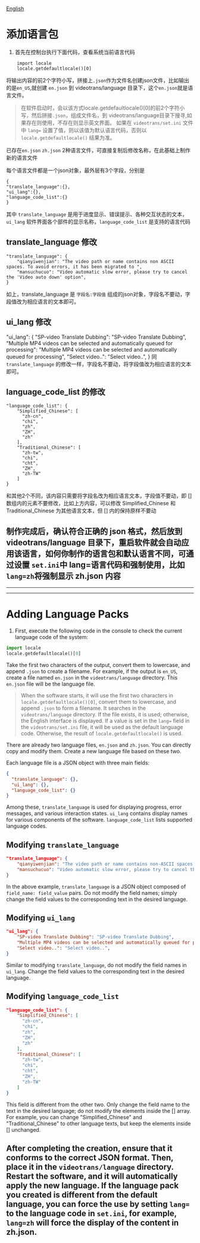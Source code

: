 [English](./language.md#adding-language-packs)

# 添加语言包

1. 首先在控制台执行下面代码，查看系统当前语言代码

```
    import locale
    locale.getdefaultlocale()[0]
```
将输出内容的前2个字符小写，拼接上`.json`作为文件名创建json文件，比如输出的是`en_US`,就创建 `en.json` 到 videotrans/language 目录下，这个`en.json`就是语言文件。


> 
> 在软件启动时，会以该方式locale.getdefaultlocale()[0]的前2个字符小写，然后拼接`.json`，组成文件名，到 videotrans/language目录下搜寻,如果存在则使用，不存在则显示英文界面。
> 如果在 `videotrans/set.ini` 文件中  `lang=` 设置了值，则以该值为默认语言代码，否则以 `locale.getdefaultlocale()` 结果为准。
>  


已存在`en.json` `zh.json` 2种语言文件，可直接复制后修改名称，在此基础上制作新的语言文件

每个语言文件都是一个json对象，最外层有3个字段，分别是

```
{
"translate_language":{},
"ui_lang":{},
"language_code_list":{}
}
```

其中 `translate_language` 是用于进度显示、错误提示、各种交互状态的文本，`ui_lang` 软件界面各个部件的显示名称，`language_code_list` 是支持的语言代码

## translate_language 修改

```
"translate_language": {
    "qianyiwenjian": "The video path or name contains non ASCII spaces. To avoid errors, it has been migrated to ",
    "mansuchucuo": "Video automatic slow error, please try to cancel the 'Video auto down' option",
}
```

如上，translate_language 是 `字段名:字段值` 组成的json对象，字段名不要动，字段值改为相应语言的文本即可。


## ui_lang 修改

"ui_lang": {
    "SP-video Translate Dubbing": "SP-video Translate Dubbing",
    "Multiple MP4 videos can be selected and automatically queued for processing": "Multiple MP4 videos can be selected and automatically queued for processing",
    "Select video..": "Select video..",
}
同 `translate_language` 的修改一样，字段名不要动，将字段值改为相应语言的文本即可。

## language_code_list 的修改

```
"language_code_list": {
    "Simplified_Chinese": [
      "zh-cn",
      "chi",
      "zh",
      "ZH",
      "zh"
    ],
    "Traditional_Chinese": [
      "zh-tw",
      "chi",
      "cht",
      "ZH",
      "zh-TW"
    ]
}
```

和其他2个不同，该内容只需要将字段名改为相应语言文本，字段值不要动，即 [] 数组内的元素不要修改，比如上方内容，可以修改 Simplified_Chinese 和  Traditional_Chinese 为其他语言文本，但 [] 内的保持原样不要动

## 制作完成后，确认符合正确的 json 格式，然后放到 videotrans/language 目录下，重启软件就会自动应用该语言，如何你制作的语言包和默认语言不同，可通过设置 `set.ini`中 lang=语言代码和强制使用，比如 `lang=zh`将强制显示 zh.json 内容



----


----



# Adding Language Packs

1. First, execute the following code in the console to check the current language code of the system:

```python
import locale
locale.getdefaultlocale()[0]
```

Take the first two characters of the output, convert them to lowercase, and append `.json` to create a filename. For example, if the output is `en_US`, create a file named `en.json` in the `videotrans/language` directory. This `en.json` file will be the language file.

> 
> When the software starts, it will use the first two characters in `locale.getdefaultlocale()[0]`, convert them to lowercase, and append `.json` to form a filename. It searches in the `videotrans/language` directory. If the file exists, it is used; otherwise, the English interface is displayed. If a value is set in the `lang=` field in the `videotrans/set.ini` file, it will be used as the default language code. Otherwise, the result of `locale.getdefaultlocale()` is used.
>

There are already two language files, `en.json` and `zh.json`. You can directly copy and modify them. Create a new language file based on these two.

Each language file is a JSON object with three main fields:

```json
{
  "translate_language": {},
  "ui_lang": {},
  "language_code_list": {}
}
```

Among these, `translate_language` is used for displaying progress, error messages, and various interaction states. `ui_lang` contains display names for various components of the software. `language_code_list` lists supported language codes.

## Modifying `translate_language`

```json
"translate_language": {
    "qianyiwenjian": "The video path or name contains non-ASCII spaces. To avoid errors, it has been migrated to ",
    "mansuchucuo": "Video automatic slow error, please try to cancel the 'Video auto down' option",
}
```

In the above example, `translate_language` is a JSON object composed of `field_name: field_value` pairs. Do not modify the field names; simply change the field values to the corresponding text in the desired language.

## Modifying `ui_lang`

```json
"ui_lang": {
    "SP-video Translate Dubbing": "SP-video Translate Dubbing",
    "Multiple MP4 videos can be selected and automatically queued for processing": "Multiple MP4 videos can be selected and automatically queued for processing",
    "Select video..": "Select video..",
}
```

Similar to modifying `translate_language`, do not modify the field names in `ui_lang`. Change the field values to the corresponding text in the desired language.

## Modifying `language_code_list`

```json
"language_code_list": {
    "Simplified_Chinese": [
      "zh-cn",
      "chi",
      "zh",
      "ZH",
      "zh"
    ],
    "Traditional_Chinese": [
      "zh-tw",
      "chi",
      "cht",
      "ZH",
      "zh-TW"
    ]
}
```

This field is different from the other two. Only change the field name to the text in the desired language; do not modify the elements inside the [] array. For example, you can change "Simplified_Chinese" and "Traditional_Chinese" to other language texts, but keep the elements inside [] unchanged.

## After completing the creation, ensure that it conforms to the correct JSON format. Then, place it in the `videotrans/language` directory. Restart the software, and it will automatically apply the new language. If the language pack you created is different from the default language, you can force the use by setting `lang=` to the language code in `set.ini`, for example, `lang=zh` will force the display of the content in zh.json.

